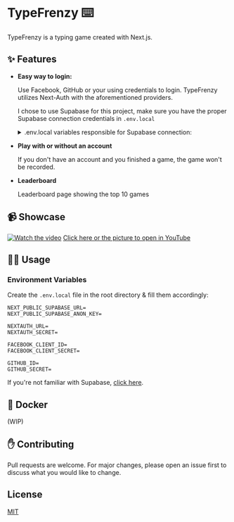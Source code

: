 # TypeFrenzy ⌨️

TypeFrenzy is a typing game created with Next.js.

## ✨ Features

- **Easy way to login:**

  Use Facebook, GitHub or your using credentials to login.
  TypeFrenzy utilizes Next-Auth with the aforementioned providers.

  I chose to use Supabase for this project, make sure you have the proper Supabase connection credentials in `.env.local`

    <details>
      <summary>.env.local variables responsible for Supabase connection:</summary>
    
    Go to [Environment Variables](#Environment-Variables) to see what else you need in `.env.local`
    
        NEXT_PUBLIC_SUPABASE_URL=
        NEXT_PUBLIC_SUPABASE_ANON_KEY=
    
    </details>

- **Play with or without an account**

  If you don't have an account and you finished a game, the game won't be recorded.

- **Leaderboard**

  Leaderboard page showing the top 10 games

## 📹 Showcase

[![Watch the video](https://img.youtube.com/vi/roPiInOeO50/maxresdefault.jpg)](https://youtu.be/roPiInOeO50)
[Click here or the picture to open in YouTube](https://youtu.be/roPiInOeO50)

## 🧑‍💻 Usage

### **Environment Variables**

Create the `.env.local` file in the root directory & fill them accordingly:

    NEXT_PUBLIC_SUPABASE_URL=
    NEXT_PUBLIC_SUPABASE_ANON_KEY=

    NEXTAUTH_URL=
    NEXTAUTH_SECRET=

    FACEBOOK_CLIENT_ID=
    FACEBOOK_CLIENT_SECRET=

    GITHUB_ID=
    GITHUB_SECRET=

If you're not familiar with Supabase, [click here](https://supabase.com).

## 🐋 Docker

(WIP)

## ✋ Contributing

Pull requests are welcome. For major changes, please open an issue first to discuss what you would like to change.

## License

[MIT](https://choosealicense.com/licenses/mit/)
